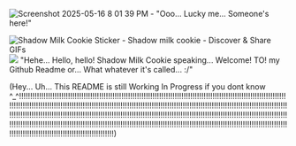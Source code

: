 ![Screenshot 2025-05-16 8 01 39 PM](https://github.com/user-attachments/assets/3aacbffb-36ea-41ff-af31-34a33778c4dc)   -   "Ooo... Lucky me... Someone's here!"

<img src="https://media.tenor.com/ql42xEJzA4YAAAAj/shadow-milk-cookie.gif" alt="Shadow Milk Cookie Sticker - Shadow milk cookie - Discover &amp; Share GIFs"/>![](https://github.com/user-attachments/6568b29d-befe-47b9-b637-2dea4482d13e)
"Hehe... Hello, hello! Shadow Milk Cookie speaking... Welcome! TO! my Github Readme or... What whatever it's called... :/"

(Hey... Uh... This README is still Working In Progress if you dont know ^_^!!!!!!!!!!!!!!!!!!!!!!!!!!!!!!!!!!!!!!!!!!!!!!!!!!!!!!!!!!!!!!!!!!!!!!!!!!!!!!!!!!!!!!!!!!!!!!!!!!!!!!!!!!!!!!!!!!!!!!!!!!!!!!!!!!!!!!!!!!!!!!!!!!!!!!!!!!!!!!!!!!!!!!!!!!!!!!!!!!!!!!!!!!!!!!!!!!!!!!!!!!!!!!!!!!!!!!!!!!!!!!!!!!!!!!!!!!!!!!!!!!!!!!!!!!!!!!!!!!!!!!!!!!!!!!!!!!!!!!!!!!!!!!!!!!!!!!!!!!!!!!!!!!!!!!!!!!!!!!!!!!!!!!!!!!!!!!!!!!!!!!!!!!!!!!!!!!!!!!!!!!!!!!!!!!!!!!!!!!!!!!!!!!!!!!!!!!!!!!!!!!!!!!!!!!!!!!!!!!!!!!!!!!!!!!!!!!!!!!!!!!!!!!!!!!!!!!!!!!!!!!!!!!!!!!!!!!!!!!!!!!!!!!!!!!!!!!!!!!!!!!!!!!!!!!!!!!!!!!!!!!!!!!!!!!!!!!!!!!!!!!)
